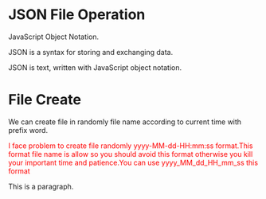 <html>
  <head></head>
  <body>
    <h1>JSON File Operation</h1>
    <p>JavaScript Object Notation.</p>
    <p>JSON is a syntax for storing and exchanging data.</p>
    <p>JSON is text, written with JavaScript object notation.</p>
    <h1>File Create</h1>
    <p>We can create file in randomly file name according to current time with prefix word.</p>
    <p style="color:red">I face problem to create file randomly yyyy-MM-dd-HH:mm:ss format.This format file name is allow so you should avoid this format otherwise you kill your important time and patience.You can use yyyy_MM_dd_HH_mm_ss this format</p>
    <p #f03c15>This is a paragraph.</p>
  </body>
  </html>
